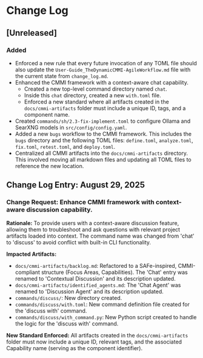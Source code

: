 # Change Log

## [Unreleased]

### Added
- Enforced a new rule that every future invocation of any TOML file should also update the `User-Guide_TheDynamicCMMI-AgileWorkflow.md` file with the current state from `change_log.md`.
- Enhanced the CMMI framework with a context-aware chat capability.
    - Created a new top-level command directory named `chat`.
    - Inside this `chat` directory, created a new `with.toml` file.
    - Enforced a new standard where all artifacts created in the `docs/cmmi-artifacts` folder must include a unique ID, tags, and a component name.
- Created `commands/sh/2.3-fix-implement.toml` to configure Ollama and SearXNG models in `src/config/config.yaml`.
- Added a new `bugs` workflow to the CMMI framework. This includes the `bugs` directory and the following TOML files: `define.toml`, `analyze.toml`, `fix.toml`, `retest.toml`, and `deploy.toml`.
- Centralized all CMMI artifacts into the `docs/cmmi-artifacts` directory. This involved moving all markdown files and updating all TOML files to reference the new location.

## Change Log Entry: August 29, 2025

### Change Request: Enhance CMMI framework with context-aware discussion capability.

**Rationale:** To provide users with a context-aware discussion feature, allowing them to troubleshoot and ask questions with relevant project artifacts loaded into context. The command name was changed from 'chat' to 'discuss' to avoid conflict with built-in CLI functionality.

**Impacted Artifacts:**
*   `docs/cmmi-artifacts/backlog.md`: Refactored to a SAFe-inspired, CMMI-compliant structure (Focus Areas, Capabilities). The 'Chat' entry was renamed to 'Contextual Discussion' and its description updated.
*   `docs/cmmi-artifacts/identified_agents.md`: The 'Chat Agent' was renamed to 'Discussion Agent' and its description updated.
*   `commands/discuss/`: New directory created.
*   `commands/discuss/with.toml`: New command definition file created for the 'discuss with' command.
*   `commands/discuss/with_command.py`: New Python script created to handle the logic for the 'discuss with' command.

**New Standard Enforced:** All artifacts created in the `docs/cmmi-artifacts` folder must now include a unique ID, relevant tags, and the associated Capability name (serving as the component identifier).